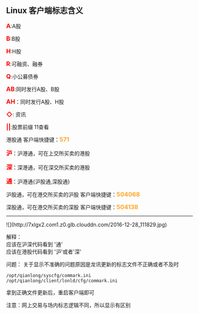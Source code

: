 ## Linux 客户端标志含义

**<font color=#FA0000 size=3 >A</font>**:A股

**<font color=#FA0000 size=3 >B</font>**:B股

**<font color=#FA0000 size=3 >H</font>**:H股

**<font color=#FA0000 size=3 >R</font>**:可融资、融券

**<font color=#FA0000 size=3 >Q</font>**:小公募债券

**<font color=#FA0000 size=3 >AB</font>**:同时发行A股、B股

**<font color=#FA0000 size=3 >AH</font>**：同时发行A股、H股

**<font color=#FA0000 size=3 >◇</font>**: 资讯

**<font color=#FA0000 size=3 >||</font>**:股票前缀 11查看

港股通  客户端快捷键：**<font color=#FFA726 size=3 >571</font>**

**<font color=#FA0000 size=3 >沪</font>**：沪港通，可在上交所买卖的港股

**<font color=#FA0000 size=3 >深</font>**：深港通，可在深交所买卖的港股

**<font color=#FA0000 size=3 >通</font>**：沪港通{沪股通,深股通}

沪股通，可在港交所买卖的沪股 客户端快捷键：**<font color=#FFA726 size=3 >504068</font>**  <br>

深股通，可在港交所买卖的深股 客户端快捷键：**<font color=#FFA726 size=3 >504138</font>** <br>
<hr>
![](http://7xlgx2.com1.z0.glb.clouddn.com/2016-12-28_111829.jpg)<br/>

解释：<br/>
应该在沪深代码看到 '通'<br/>
应该在港股代码看到 '沪'或者'深'

问题：
关于显示不准确的问题原因是龙讯更新的标志文件不正确或者不及时
```
/opt/qianlong/syscfg/commark.ini
/opt/qianlong/client/lonld/cfg/commark.ini
```
拿到正确文件更新后，重启客户端即可

注意：网上交易与场内标志逻辑不同，所以显示有区别
